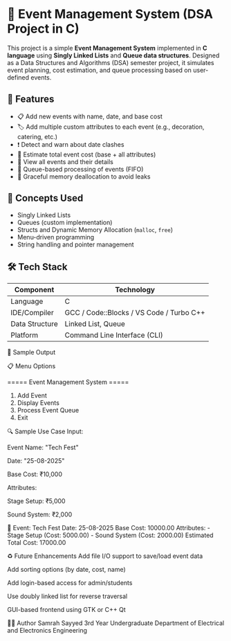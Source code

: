 # 📅 Event Management System (DSA Project in C)

This project is a simple **Event Management System** implemented in **C language** using **Singly Linked Lists** and **Queue data structures**. Designed as a Data Structures and Algorithms (DSA) semester project, it simulates event planning, cost estimation, and queue processing based on user-defined events.


## 📌 Features

- 📋 Add new events with name, date, and base cost
- 🏷️ Add multiple custom attributes to each event (e.g., decoration, catering, etc.)
- ❗ Detect and warn about date clashes
- 💸 Estimate total event cost (base + all attributes)
- 🧾 View all events and their details
- 🔄 Queue-based processing of events (FIFO)
- 🧹 Graceful memory deallocation to avoid leaks


## 🧠 Concepts Used

- Singly Linked Lists
- Queues (custom implementation)
- Structs and Dynamic Memory Allocation (`malloc`, `free`)
- Menu-driven programming
- String handling and pointer management


## 🛠️ Tech Stack

| Component     | Technology     |
|---------------|----------------|
| Language      | C              |
| IDE/Compiler  | GCC / Code::Blocks / VS Code / Turbo C++ |
| Data Structure| Linked List, Queue |
| Platform      | Command Line Interface (CLI) |


📸 Sample Output

📋 Menu Options

===== Event Management System =====
1. Add Event
2. Display Events
3. Process Event Queue
4. Exit

🔍 Sample Use Case
Input:

Event Name: "Tech Fest"

Date: "25-08-2025"

Base Cost: ₹10,000

Attributes:

Stage Setup: ₹5,000

Sound System: ₹2,000

📅 Event: Tech Fest
   Date: 25-08-2025
   Base Cost: 10000.00
   Attributes:
     - Stage Setup (Cost: 5000.00)
     - Sound System (Cost: 2000.00)
   Estimated Total Cost: 17000.00

♻️ Future Enhancements
Add file I/O support to save/load event data

Add sorting options (by date, cost, name)

Add login-based access for admin/students

Use doubly linked list for reverse traversal

GUI-based frontend using GTK or C++ Qt

🙋‍♀️ Author
Samrah Sayyed
3rd Year Undergraduate
Department of Electrical and Electronics Engineering
